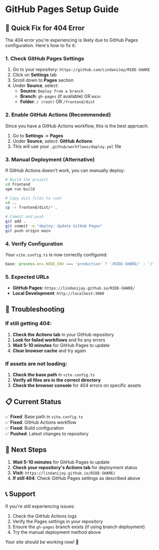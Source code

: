 # GitHub Pages Setup Guide

## 🚀 Quick Fix for 404 Error

The 404 error you're experiencing is likely due to GitHub Pages configuration. Here's how to fix it:

### 1. **Check GitHub Pages Settings**

1. Go to your repository: `https://github.com/LindaniJay/RIDE-SHARE`
2. Click on **Settings** tab
3. Scroll down to **Pages** section
4. Under **Source**, select:
   - **Source**: `Deploy from a branch`
   - **Branch**: `gh-pages` (if available) OR `main`
   - **Folder**: `/ (root)` OR `/frontend/dist`

### 2. **Enable GitHub Actions (Recommended)**

Since you have a GitHub Actions workflow, this is the best approach:

1. Go to **Settings** → **Pages**
2. Under **Source**, select: **GitHub Actions**
3. This will use your `.github/workflows/deploy.yml` file

### 3. **Manual Deployment (Alternative)**

If GitHub Actions doesn't work, you can manually deploy:

```bash
# Build the project
cd frontend
npm run build

# Copy dist files to root
cd ..
cp -r frontend/dist/* .

# Commit and push
git add .
git commit -m "deploy: Update GitHub Pages"
git push origin main
```

### 4. **Verify Configuration**

Your `vite.config.ts` is now correctly configured:
```typescript
base: process.env.NODE_ENV === 'production' ? '/RIDE-SHARE/' : '/'
```

### 5. **Expected URLs**

- **GitHub Pages**: `https://lindanijay.github.io/RIDE-SHARE/`
- **Local Development**: `http://localhost:3000`

## 🔧 Troubleshooting

### If still getting 404:

1. **Check the Actions tab** in your GitHub repository
2. **Look for failed workflows** and fix any errors
3. **Wait 5-10 minutes** for GitHub Pages to update
4. **Clear browser cache** and try again

### If assets are not loading:

1. **Check the base path** in `vite.config.ts`
2. **Verify all files are in the correct directory**
3. **Check the browser console** for 404 errors on specific assets

## 📋 Current Status

✅ **Fixed**: Base path in `vite.config.ts`  
✅ **Fixed**: GitHub Actions workflow  
✅ **Fixed**: Build configuration  
✅ **Pushed**: Latest changes to repository  

## 🎯 Next Steps

1. **Wait 5-10 minutes** for GitHub Pages to update
2. **Check your repository's Actions tab** for deployment status
3. **Visit**: `https://lindanijay.github.io/RIDE-SHARE/`
4. **If still 404**: Check GitHub Pages settings as described above

## 📞 Support

If you're still experiencing issues:
1. Check the GitHub Actions logs
2. Verify the Pages settings in your repository
3. Ensure the `gh-pages` branch exists (if using branch deployment)
4. Try the manual deployment method above

Your site should be working now! 🎉
